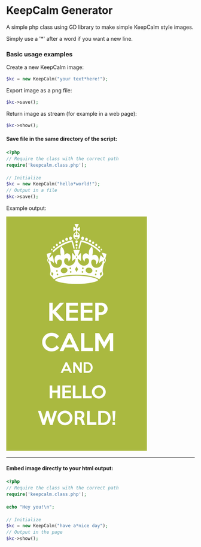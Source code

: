 KeepCalm Generator
==================

A simple php class using GD library to make simple KeepCalm style images.

Simply use a '*' after a word if you want a new line.

### Basic usage examples

Create a new KeepCalm image:
```php
$kc = new KeepCalm("your text*here!");
```

Export image as a png file:
```php
$kc->save();
```

Return image as stream (for example in a web page):
```php
$kc->show();
```

#### Save file in the same directory of the script:
```php
<?php
// Require the class with the correct path
require('keepcalm.class.php');

// Initialize
$kc = new KeepCalm("hello*world!");
// Output in a file
$kc->save();

```

Example output:

![hello world](examples/helloworld.png)

***

#### Embed image directly to your html output:
```php
<?php
// Require the class with the correct path
require('keepcalm.class.php');

echo "Hey you!\n";

// Initialize
$kc = new KeepCalm("have a*nice day");
// Output in the page
$kc->show();

```
